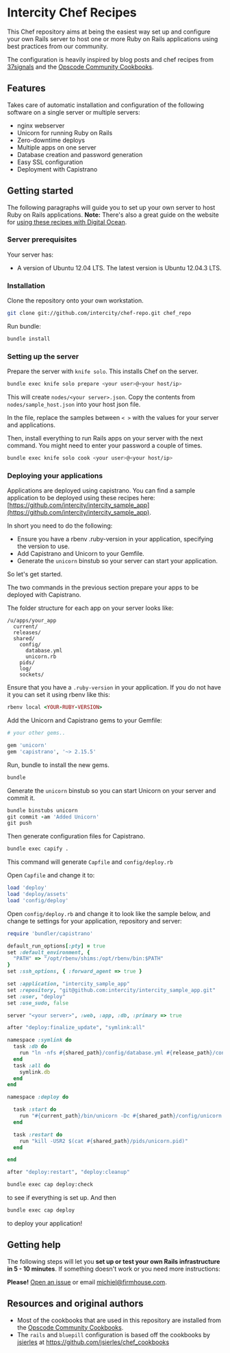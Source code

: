 Intercity Chef Recipes
======================

This Chef repository aims at being the easiest way set up and configure your own Rails server
to host one or more Ruby on Rails applications using best
practices from our community.

The configuration is heavily inspired by blog posts and chef recipes
from [37signals](http://37signals.com) and the
[Opscode Community Cookbooks](http://community.opscode.com).

## Features

Takes care of automatic installation and configuration of the following software
on a single server or multiple servers:

* nginx webserver
* Unicorn for running Ruby on Rails
* Zero-downtime deploys
* Multiple apps on one server
* Database creation and password generation
* Easy SSL configuration
* Deployment with Capistrano

## Getting started

The following paragraphs will guide you to set up your own server to host Ruby on Rails applications. **Note:** There's also a great guide on the website for [using these recipes with Digital Ocean](http://www.intercityup.com/guides/rails-chef-digitalocean).

### Server prerequisites

Your server has:

* A version of Ubuntu 12.04 LTS. The latest version is Ubuntu 12.04.3 LTS.

### Installation

Clone the repository onto your own workstation.

```sh
git clone git://github.com/intercity/chef-repo.git chef_repo
```

Run bundle:

```sh
bundle install
```

### Setting up the server

Prepare the server with `knife solo`. This installs Chef on the server.

```sh
bundle exec knife solo prepare <your user>@<your host/ip>
```

This will create `nodes/<your server>.json`. Copy the contents from `nodes/sample_host.json` into
your host json file.

In the file, replace the samples between `< >` with the values for your server and applications.

Then, install everything to run Rails apps on your server with the next command. You might need to enter your password a couple of times.

```sh
bundle exec knife solo cook <your user>@<your host/ip>
```

### Deploying your applications

Applications are deployed using capistrano. You can find a sample application to be deployed using these recipes here: [https://github.com/intercity/intercity_sample_app](https://github.com/intercity/intercity_sample_app).

In short you need to do the following:

- Ensure you have a rbenv .ruby-version in your application, specifying the version to use.
- Add Capistrano and Unicorn to your Gemfile.
- Generate the `unicorn` binstub so your server can start your application.

So let's get started.

The two commands in the previous section prepare your apps to be deployed with
Capistrano.

The folder structure for each app on your server looks like:

```
/u/apps/your_app
  current/
  releases/
  shared/
    config/
      database.yml
      unicorn.rb
    pids/
    log/
    sockets/
```

Ensure that you have a `.ruby-version` in your application. If you do not have it you
can set it using rbenv like this:

```ruby
rbenv local <YOUR-RUBY-VERSION>
```

Add the Unicorn and Capistrano gems to your Gemfile:

```ruby
# your other gems..

gem 'unicorn'
gem 'capistrano', '~> 2.15.5'
```

Run, bundle to install the new gems.

```ruby
bundle
```

Generate the `unicorn` binstub so you can start Unicorn on your server and commit it.

```ruby
bundle binstubs unicorn
git commit -am 'Added Unicorn'
git push
```

Then generate configuration files for Capistrano.

```sh
bundle exec capify .
```

This command will generate `Capfile` and `config/deploy.rb`

Open `Capfile` and change it to:

```ruby
load 'deploy'
load 'deploy/assets'
load 'config/deploy'
```

Open `config/deploy.rb` and change it to look like the sample below, and change te settings for your application, repository and server:

```ruby
require 'bundler/capistrano'

default_run_options[:pty] = true
set :default_environment, {
  "PATH" => "/opt/rbenv/shims:/opt/rbenv/bin:$PATH"
}
set :ssh_options, { :forward_agent => true }

set :application, "intercity_sample_app"
set :repository, "git@github.com:intercity/intercity_sample_app.git"
set :user, "deploy"
set :use_sudo, false

server "<your server>", :web, :app, :db, :primary => true

after "deploy:finalize_update", "symlink:all"

namespace :symlink do
  task :db do
    run "ln -nfs #{shared_path}/config/database.yml #{release_path}/config/database.yml"
  end
  task :all do
    symlink.db
  end
end

namespace :deploy do

  task :start do
    run "#{current_path}/bin/unicorn -Dc #{shared_path}/config/unicorn.rb -E #{rails_env} current_path}/config.ru"
  end

  task :restart do
    run "kill -USR2 $(cat #{shared_path}/pids/unicorn.pid)"
  end

end

after "deploy:restart", "deploy:cleanup"
```

```sh
bundle exec cap deploy:check
```

to see if everything is set up. And then

```sh
bundle exec cap deploy
```

to deploy your application!

## Getting help

The following steps will let you **set up or test your own Rails infrastructure
in 5 - 10 minutes**. If something doesn't work or you need more instructions:

**Please!** [Open an issue](https://github.com/firmhouse/locomotive-chef-repo/issues) or email [michiel@firmhouse.com](mailto:michiel@firmhouse.com).

## Resources and original authors

* Most of the cookbooks that are used in this repository are installed from the [Opscode Community Cookbooks](http://community.opscode.com).
* The `rails` and `bluepill` configuration is based off the cookbooks by [jsierles](https://github.com/jsierles) at https://github.com/jsierles/chef_cookbooks

